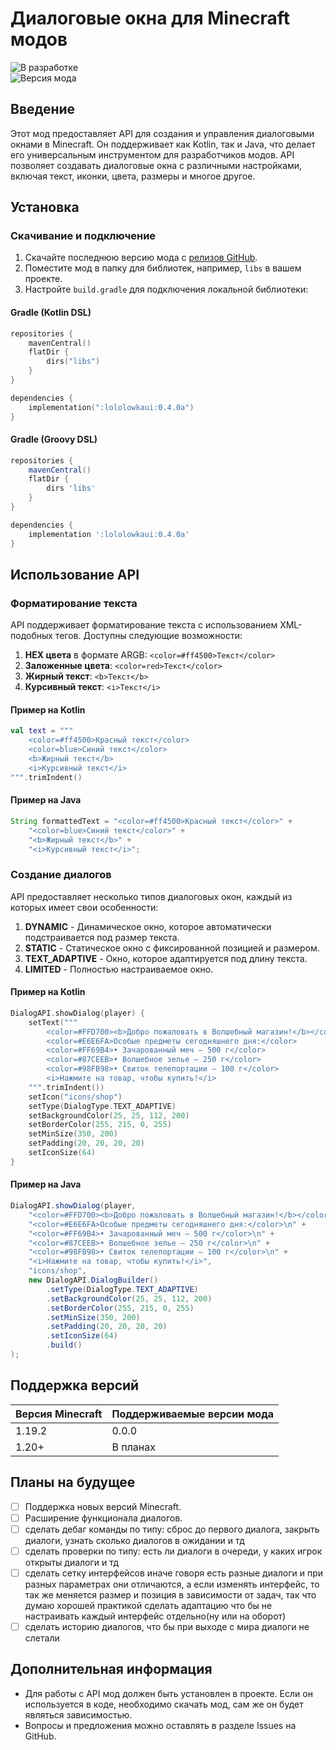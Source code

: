 
# Диалоговые окна для Minecraft модов

![В разработке](https://img.shields.io/badge/Состояние-В%20разработке-orange)  
![Версия мода](https://img.shields.io/badge/Версия-0.0.0-blue)  

## Введение

Этот мод предоставляет API для создания и управления диалоговыми окнами в Minecraft. Он поддерживает как Kotlin, так и Java, что делает его универсальным инструментом для разработчиков модов. API позволяет создавать диалоговые окна с различными настройками, включая текст, иконки, цвета, размеры и многое другое.

## Установка

### Скачивание и подключение

1. Скачайте последнюю версию мода с [релизов GitHub]().
2. Поместите мод в папку для библиотек, например, `libs` в вашем проекте.
3. Настройте `build.gradle` для подключения локальной библиотеки:

#### Gradle (Kotlin DSL)

```kotlin
repositories {
    mavenCentral()
    flatDir {
        dirs("libs")
    }
}

dependencies {
    implementation(":lololowkaui:0.4.0a")
}
```

#### Gradle (Groovy DSL)

```groovy
repositories {
    mavenCentral()
    flatDir {
        dirs 'libs'
    }
}

dependencies {
    implementation ':lololowkaui:0.4.0a'
}
```

## Использование API

### Форматирование текста

API поддерживает форматирование текста с использованием XML-подобных тегов. Доступны следующие возможности:

1. **HEX цвета** в формате ARGB: `<color=#ff4500>Текст</color>`
2. **Заложенные цвета**: `<color=red>Текст</color>`
3. **Жирный текст**: `<b>Текст</b>`
4. **Курсивный текст**: `<i>Текст</i>`

#### Пример на Kotlin

```kotlin
val text = """
    <color=#ff4500>Красный текст</color> 
    <color=blue>Синий текст</color> 
    <b>Жирный текст</b> 
    <i>Курсивный текст</i>
""".trimIndent()
```

#### Пример на Java

```java
String formattedText = "<color=#ff4500>Красный текст</color>" + 
    "<color=blue>Синий текст</color>" +
    "<b>Жирный текст</b>" +
    "<i>Курсивный текст</i>";
```

### Создание диалогов

API предоставляет несколько типов диалоговых окон, каждый из которых имеет свои особенности:

1. **DYNAMIC** - Динамическое окно, которое автоматически подстраивается под размер текста.
2. **STATIC** - Статическое окно с фиксированной позицией и размером.
3. **TEXT_ADAPTIVE** - Окно, которое адаптируется под длину текста.
4. **LIMITED** - Полностью настраиваемое окно.

#### Пример на Kotlin

```kotlin
DialogAPI.showDialog(player) {
    setText("""
        <color=#FFD700><b>Добро пожаловать в Волшебный магазин!</b></color>
        <color=#E6E6FA>Особые предметы сегодняшнего дня:</color>
        <color=#FF69B4>• Зачарованный меч – 500 г</color>
        <color=#87CEEB>• Волшебное зелье – 250 г</color>
        <color=#98FB98>• Свиток телепортации – 100 г</color>
        <i>Нажмите на товар, чтобы купить!</i>
    """.trimIndent())
    setIcon("icons/shop")
    setType(DialogType.TEXT_ADAPTIVE)
    setBackgroundColor(25, 25, 112, 200)
    setBorderColor(255, 215, 0, 255)
    setMinSize(350, 200)
    setPadding(20, 20, 20, 20)
    setIconSize(64)
}
```

#### Пример на Java

```java
DialogAPI.showDialog(player, 
    "<color=#FFD700><b>Добро пожаловать в Волшебный магазин!</b></color>\n" +
    "<color=#E6E6FA>Особые предметы сегодняшнего дня:</color>\n" +
    "<color=#FF69B4>• Зачарованный меч – 500 г</color>\n" +
    "<color=#87CEEB>• Волшебное зелье – 250 г</color>\n" +
    "<color=#98FB98>• Свиток телепортации – 100 г</color>\n" +
    "<i>Нажмите на товар, чтобы купить!</i>",
    "icons/shop",
    new DialogAPI.DialogBuilder()
        .setType(DialogType.TEXT_ADAPTIVE)
        .setBackgroundColor(25, 25, 112, 200)
        .setBorderColor(255, 215, 0, 255)
        .setMinSize(350, 200)
        .setPadding(20, 20, 20, 20)
        .setIconSize(64)
        .build()
);
```

## Поддержка версий

| Версия Minecraft | Поддерживаемые версии мода |  
|-------------------|---------------------------|  
| 1.19.2           | 0.0.0                     |  
| 1.20+            | В планах                  |  

## Планы на будущее

- [ ] Поддержка новых версий Minecraft.
- [ ] Расширение функционала диалогов.
- [ ] сделать дебаг команды по типу: сброс до первого диалога, закрыть диалоги, узнать сколько диалогов в ожидании и тд
- [ ] сделать проверки по типу: есть ли диалоги в очереди, у каких игрок открыты диалоги и тд
- [ ] сделать сетку интерфейсов иначе говоря есть разные диалоги и при разных параметрах они отличаются, а если изменять интерфейс, то так же меняется размер и позиция в зависимости от задач, так что думаю хорошей практикой сделать адаптацию что бы не настраивать каждый интерфейс отдельно(ну или на оборот)
- [ ] сделать историю диалогов, что бы при выходе с мира диалоги не слетали

## Дополнительная информация

- Для работы с API мод должен быть установлен в проекте. Если он используется в коде, необходимо скачать мод, сам же он будет являться зависимостью.  
- Вопросы и предложения можно оставлять в разделе Issues на GitHub. 
